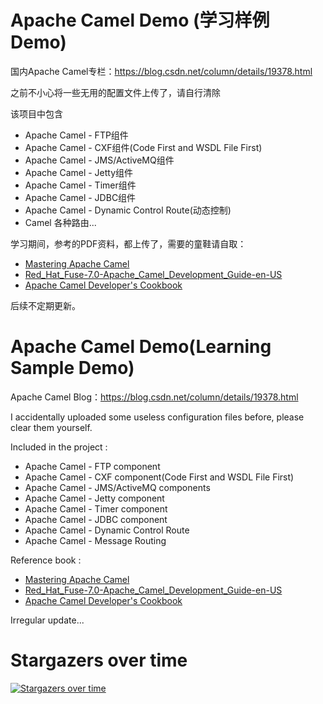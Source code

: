 # Apache Camel Demo (学习样例Demo)
国内Apache Camel专栏：https://blog.csdn.net/column/details/19378.html

之前不小心将一些无用的配置文件上传了，请自行清除

该项目中包含
* Apache Camel - FTP组件
* Apache Camel - CXF组件(Code First and WSDL File First)
* Apache Camel - JMS/ActiveMQ组件
* Apache Camel - Jetty组件
* Apache Camel - Timer组件
* Apache Camel - JDBC组件
* Apache Camel - Dynamic Control Route(动态控制)
* Camel 各种路由...

学习期间，参考的PDF资料，都上传了，需要的童鞋请自取：
* [Mastering Apache Camel](https://download.csdn.net/download/simba_cheng/10580138)
* [Red_Hat_Fuse-7.0-Apache_Camel_Development_Guide-en-US](https://download.csdn.net/download/simba_cheng/10575845)
* [Apache Camel Developer's Cookbook](https://download.csdn.net/download/simba_cheng/10574302)

后续不定期更新。


# Apache Camel Demo(Learning Sample Demo)
Apache Camel Blog：https://blog.csdn.net/column/details/19378.html

I accidentally uploaded some useless configuration files before, please clear them yourself.

Included in the project :
* Apache Camel - FTP component
* Apache Camel - CXF component(Code First and WSDL File First)
* Apache Camel - JMS/ActiveMQ components
* Apache Camel - Jetty component
* Apache Camel - Timer component
* Apache Camel - JDBC component
* Apache Camel - Dynamic Control Route
* Apache Camel - Message Routing

Reference book : 
* [Mastering Apache Camel](https://download.csdn.net/download/simba_cheng/10580138)
* [Red_Hat_Fuse-7.0-Apache_Camel_Development_Guide-en-US](https://download.csdn.net/download/simba_cheng/10575845)
* [Apache Camel Developer's Cookbook](https://download.csdn.net/download/simba_cheng/10574302)

Irregular update...



# Stargazers over time

[![Stargazers over time](https://starcharts.herokuapp.com/Simba-cheng/ApacheCamelDemo.svg)](https://starcharts.herokuapp.com/Simba-cheng/ApacheCamelDemo)
